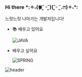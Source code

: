 ### Hi there *:✧˖(🍀˘͈ ᵕ˘͈)(˘͈ᵕ ˘͈.ෆ)✧˖°:
느릿느릿 나아가는 개발자입니다! <br>

- 📚 배우고 있어요
    
    ![JAVA](https://img.shields.io/badge/Java-ED8B00?style=for-the-badge&logo=openjdk&logoColor=white)
    
- 배우고 싶어요
    
    ![SPRING](https://img.shields.io/badge/Spring-6DB33F?style=for-the-badge&logo=spring&logoColor=white)

<!--
**sxzuzv/sxzuzv** is a ✨ _special_ ✨ repository because its `README.md` (this file) appears on your GitHub profile.

Here are some ideas to get you started:

- 🔭 I’m currently working on ...
- 🌱 I’m currently learning ...
- 👯 I’m looking to collaborate on ...
- 🤔 I’m looking for help with ...
- 💬 Ask me about ...
- 📫 How to reach me: ...
- 😄 Pronouns: ...
- ⚡ Fun fact: ...
-->


![header](https://capsule-render.vercel.app/api?type=Rect&text=Hello_World!)
